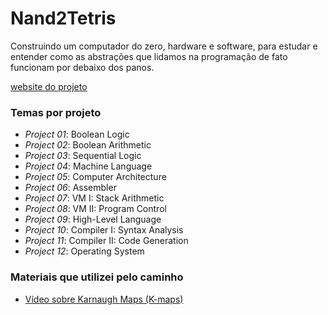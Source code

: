 # Nand2Tetris

Construindo um computador do zero, hardware e software, para estudar e entender como as abstrações que lidamos na programação de fato funcionam por debaixo dos panos.

[website do projeto](https://www.nand2tetris.org/)

### Temas por projeto

  * _Project 01_: Boolean Logic
  * _Project 02_: Boolean Arithmetic
  * _Project 03_: Sequential Logic
  * _Project 04_: Machine Language
  * _Project 05_: Computer Architecture
  * _Project 06_: Assembler
  * _Project 07_: VM I: Stack Arithmetic
  * _Project 08_: VM II: Program Control
  * _Project 09_: High-Level Language
  * _Project 10_: Compiler I: Syntax Analysis
  * _Project 11_: Compiler II: Code Generation
  * _Project 12_: Operating System

### Materiais que utilizei pelo caminho

  * [Vídeo sobre Karnaugh Maps (K-maps)](https://www.youtube.com/watch?v=RO5alU6PpSU)
